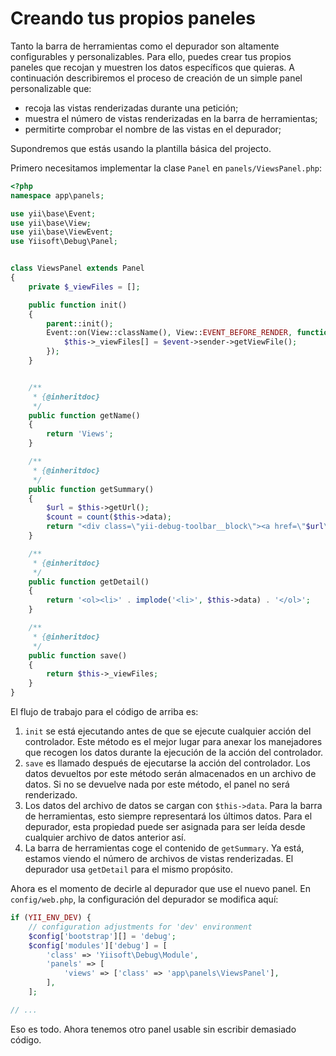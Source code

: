 Creando tus propios paneles
===========================

Tanto la barra de herramientas como el depurador son altamente configurables y personalizables. Para ello, puedes
crear tus propios paneles que recojan y muestren los datos específicos que quieras. A continuación describiremos
el proceso de creación de un simple panel personalizable que:

- recoja las vistas renderizadas durante una petición;
- muestra el número de vistas renderizadas en la barra de herramientas;
- permitirte comprobar el nombre de las vistas en el depurador;

Supondremos que estás usando la plantilla básica del projecto.

Primero necesitamos implementar la clase `Panel` en `panels/ViewsPanel.php`:

```php
<?php
namespace app\panels;

use yii\base\Event;
use yii\base\View;
use yii\base\ViewEvent;
use Yiisoft\Debug\Panel;


class ViewsPanel extends Panel
{
    private $_viewFiles = [];

    public function init()
    {
        parent::init();
        Event::on(View::className(), View::EVENT_BEFORE_RENDER, function (ViewEvent $event) {
            $this->_viewFiles[] = $event->sender->getViewFile();
        });
    }


    /**
     * {@inheritdoc}
     */
    public function getName()
    {
        return 'Views';
    }

    /**
     * {@inheritdoc}
     */
    public function getSummary()
    {
        $url = $this->getUrl();
        $count = count($this->data);
        return "<div class=\"yii-debug-toolbar__block\"><a href=\"$url\">Views <span class=\"yii-debug-toolbar__label yii-debug-toolbar__label_info\">$count</span></a></div>";
    }

    /**
     * {@inheritdoc}
     */
    public function getDetail()
    {
        return '<ol><li>' . implode('<li>', $this->data) . '</ol>';
    }

    /**
     * {@inheritdoc}
     */
    public function save()
    {
        return $this->_viewFiles;
    }
}
```

El flujo de trabajo para el código de arriba es:

1. `init` se está ejecutando antes de que se ejecute cualquier acción del controlador. Este método es el mejor
lugar para anexar los manejadores que recogen los datos durante la ejecución de la acción del controlador.
2. `save` es llamado después de ejecutarse la acción del controlador. Los datos devueltos por este método serán
almacenados en un archivo de datos. Si no se devuelve nada por este método, el panel no será renderizado.
3. Los datos del archivo de datos se cargan con `$this->data`. Para la barra de herramientas, esto siempre
representará los últimos datos. Para el depurador, esta propiedad puede ser asignada para ser leída desde
cualquier archivo de datos anterior así.
4. La barra de herramientas coge el contenido de `getSummary`. Ya está, estamos viendo el número de archivos
de vistas renderizadas. El depurador usa `getDetail` para el mismo propósito.

Ahora es el momento de decirle al depurador que use el nuevo panel. En `config/web.php`, la configuración del
depurador se modifica aquí:

```php
if (YII_ENV_DEV) {
    // configuration adjustments for 'dev' environment
    $config['bootstrap'][] = 'debug';
    $config['modules']['debug'] = [
        'class' => 'Yiisoft\Debug\Module',
        'panels' => [
            'views' => ['class' => 'app\panels\ViewsPanel'],
        ],
    ];

// ...
```

Eso es todo. Ahora tenemos otro panel usable sin escribir demasiado código.
